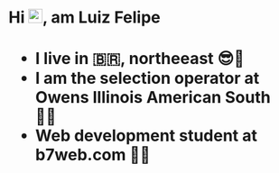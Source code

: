 <h1 align="justify"> Hi <img src="https://media.giphy.com/media/hvRJCLFzcasrR4ia7z/giphy.gif" width="25px">, am Luiz Felipe<h1>

- I live in :brazil:, northeeast :sunglasses::sunrise:
- I am the selection operator at Owens Illinois American South :factory_worker:
- Web development student at b7web.com :technologist:












